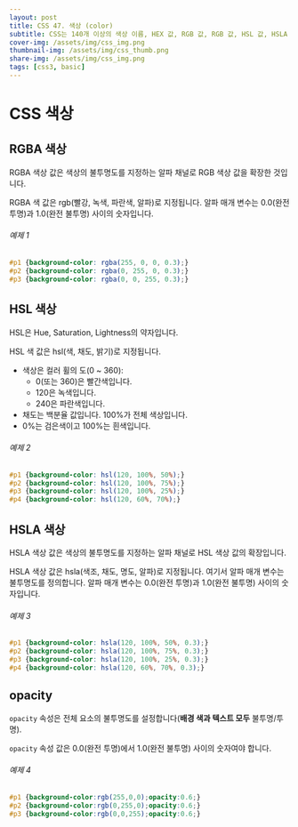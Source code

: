```yaml
---
layout: post
title: CSS 47. 색상 (color)
subtitle: CSS는 140개 이상의 색상 이름, HEX 값, RGB 값, RGB 값, HSL 값, HSLA 값, 불투명도를 지원합니다.
cover-img: /assets/img/css_img.png
thumbnail-img: /assets/img/css_thumb.png
share-img: /assets/img/css_img.png
tags: [css3, basic]
---
```


# CSS 색상

## RGBA 색상

RGBA 색상 값은 색상의 불투명도를 지정하는 알파 채널로 RGB 색상 값을 확장한 것입니다.

RGBA 색 값은 rgb(빨강, 녹색, 파란색, 알파)로 지정됩니다. 알파 매개 변수는 0.0(완전 투명)과 1.0(완전 불투명) 사이의 숫자입니다.

###### 예제 1

```css
#p1 {background-color: rgba(255, 0, 0, 0.3);} 
#p2 {background-color: rgba(0, 255, 0, 0.3);}  
#p3 {background-color: rgba(0, 0, 255, 0.3);}  
```

## HSL 색상

HSL은 Hue, Saturation, Lightness의 약자입니다.

HSL 색 값은 hsl(색, 채도, 밝기)로 지정됩니다.

+ 색상은 컬러 휠의 도(0 ~ 360):
  * 0(또는 360)은 빨간색입니다.
  * 120은 녹색입니다.
  * 240은 파란색입니다.
+ 채도는 백분율 값입니다. 100%가 전체 색상입니다.
+ 0%는 검은색이고 100%는 흰색입니다.

###### 예제 2

```css
#p1 {background-color: hsl(120, 100%, 50%);}  
#p2 {background-color: hsl(120, 100%, 75%);}  
#p3 {background-color: hsl(120, 100%, 25%);}  
#p4 {background-color: hsl(120, 60%, 70%);}   
```

## HSLA 색상

HSLA 색상 값은 색상의 불투명도를 지정하는 알파 채널로 HSL 색상 값의 확장입니다.

HSLA 색상 값은 hsla(색조, 채도, 명도, 알파)로 지정됩니다. 여기서 알파 매개 변수는 불투명도를 정의합니다. 알파 매개 변수는 0.0(완전 투명)과 1.0(완전 불투명) 사이의 숫자입니다.

###### 예제 3

```css
#p1 {background-color: hsla(120, 100%, 50%, 0.3);}  
#p2 {background-color: hsla(120, 100%, 75%, 0.3);}  
#p3 {background-color: hsla(120, 100%, 25%, 0.3);}  
#p4 {background-color: hsla(120, 60%, 70%, 0.3);}  
```

## opacity

```opacity``` 속성은 전체 요소의 불투명도를 설정합니다(**배경 색과 텍스트 모두** 불투명/투명).

```opacity``` 속성 값은 0.0(완전 투명)에서 1.0(완전 불투명) 사이의 숫자여야 합니다.

###### 예제 4

```css
#p1 {background-color:rgb(255,0,0);opacity:0.6;}  
#p2 {background-color:rgb(0,255,0);opacity:0.6;}  
#p3 {background-color:rgb(0,0,255);opacity:0.6;}  
```
